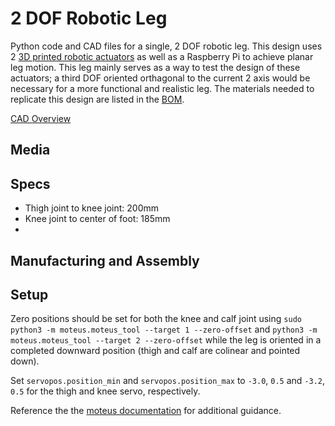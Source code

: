 # 2 DOF Robotic Leg
Python code and CAD files for a single, 2 DOF robotic leg. This design uses 2 [3D printed robotic actuators](https://github.com/owenmckenney/Robotic_Actuator) as well as a Raspberry Pi to achieve planar leg motion. This leg mainly serves as a way to test the design of these actuators; a third DOF oriented orthagonal to the current 2 axis would be necessary for a more functional and realistic leg. The materials needed to replicate this design are listed in the [BOM](BOM.md). 

[CAD Overview](https://youtu.be/-uwau5FXpTE?si=GULFIlkYwvTJMZq1)

## Media

## Specs

- Thigh joint to knee joint: 200mm
- Knee joint to center of foot: 185mm
- 

## Manufacturing and Assembly 

## Setup

Zero positions should be set for both the knee and calf joint using `sudo python3 -m moteus.moteus_tool --target 1 --zero-offset` and `python3 -m moteus.moteus_tool --target 2 --zero-offset` while the leg is oriented in a completed downward position (thigh and calf are colinear and pointed down). 

Set `servopos.position_min` and `servopos.position_max` to `-3.0`, `0.5` and `-3.2`, `0.5` for the thigh and knee servo, respectively. 

Reference the the [moteus documentation](https://github.com/mjbots/moteus/tree/main) for additional guidance.
